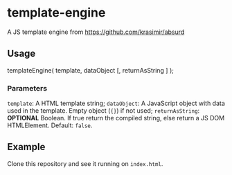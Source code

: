# template-engine
A JS template engine from https://github.com/krasimir/absurd

## Usage
templateEngine( template, dataObject [, returnAsString ] );

### Parameters
```template```: A HTML template string;
```dataObject```: A JavaScript object with data used in the template. Empty object (```{}```) if not used;
```returnAsString```: __OPTIONAL__ Boolean. If true return the compiled string, else return a JS DOM HTMLElement. Default: ```false```.

## Example
Clone this repository and see it running on ```index.html```.
